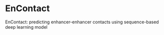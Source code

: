 # EnContact
EnContact: predicting enhancer-enhancer contacts using sequence-based deep learning model
